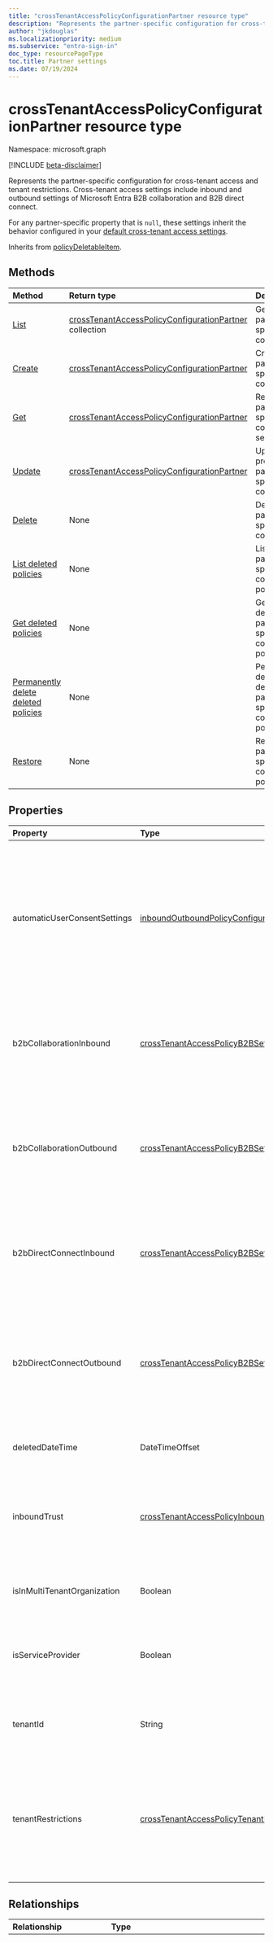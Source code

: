 ```yaml
---
title: "crossTenantAccessPolicyConfigurationPartner resource type"
description: "Represents the partner-specific configuration for cross-tenant access and tenant restrictions."
author: "jkdouglas"
ms.localizationpriority: medium
ms.subservice: "entra-sign-in"
doc_type: resourcePageType
toc.title: Partner settings
ms.date: 07/19/2024
---
```


# crossTenantAccessPolicyConfigurationPartner resource type

Namespace: microsoft.graph

[!INCLUDE [beta-disclaimer](../../includes/beta-disclaimer.md)]

Represents the partner-specific configuration for cross-tenant access and tenant restrictions. Cross-tenant access settings include inbound and outbound settings of Microsoft Entra B2B collaboration and B2B direct connect.

For any partner-specific property that is `null`, these settings inherit the behavior configured in your [default cross-tenant access settings](../resources/crosstenantaccesspolicyconfigurationdefault.md).

Inherits from [policyDeletableItem](../resources/policydeletableitem.md).

## Methods

|Method|Return type|Description|
|:---|:---|:---|
| [List](../api/crosstenantaccesspolicy-list-partners.md) | [crossTenantAccessPolicyConfigurationPartner](../resources/crosstenantaccesspolicyconfigurationpartner.md) collection | Get a list of all partner-specific configurations. |
| [Create](../api/crosstenantaccesspolicy-post-partners.md) | [crossTenantAccessPolicyConfigurationPartner](../resources/crosstenantaccesspolicyconfigurationpartner.md) | Create a new partner-specific configuration. |
| [Get](../api/crosstenantaccesspolicyconfigurationpartner-get.md) | [crossTenantAccessPolicyConfigurationPartner](../resources/crosstenantaccesspolicyconfigurationpartner.md) | Read the partner-specific configuration settings. |
| [Update](../api/crosstenantaccesspolicyconfigurationpartner-update.md) | [crossTenantAccessPolicyConfigurationPartner](../resources/crosstenantaccesspolicyconfigurationpartner.md) | Update the properties of a partner-specific configuration. |
| [Delete](../api/crosstenantaccesspolicyconfigurationpartner-delete.md) | None | Delete the partner-specific configuration. |
| [List deleted policies](../api/policydeletableitem-list.md) | None | List all deleted partner-specific configuration policies. |
| [Get deleted policies](../api/policydeletableitem-get.md) | None | Get a single deleted partner-specific configuration policy. |
| [Permanently delete deleted policies](../api/policydeletableitem-delete.md) | None | Permanently delete a deleted partner-specific configuration policy. |
| [Restore](../api/crosstenantaccesspolicyconfigurationpartner-restore.md) | None | Restore the partner-specific configuration policy. |

## Properties

|Property|Type|Description|
|:---|:---|:---|
| automaticUserConsentSettings | [inboundOutboundPolicyConfiguration](../resources/inboundoutboundpolicyconfiguration.md) | Determines the partner-specific configuration for automatic user consent settings. Unless configured, the **inboundAllowed** and **outboundAllowed** properties are `null` and inherit from the default settings, which is always `false`. |
| b2bCollaborationInbound | [crossTenantAccessPolicyB2BSetting](../resources/crosstenantaccesspolicyb2bsetting.md) | Defines your partner-specific configuration for users from other organizations accessing your resources via Microsoft Entra B2B collaboration. |
| b2bCollaborationOutbound | [crossTenantAccessPolicyB2BSetting](../resources/crosstenantaccesspolicyb2bsetting.md) | Defines your partner-specific configuration for users in your organization going outbound to access resources in another organization via Microsoft Entra B2B collaboration. |
| b2bDirectConnectInbound | [crossTenantAccessPolicyB2BSetting](../resources/crosstenantaccesspolicyb2bsetting.md) | Defines your partner-specific configuration for users from other organizations accessing your resources via Azure B2B direct connect. |
| b2bDirectConnectOutbound | [crossTenantAccessPolicyB2BSetting](../resources/crosstenantaccesspolicyb2bsetting.md) | Defines your partner-specific configuration for users in your organization going outbound to access resources in another organization via Microsoft Entra B2B direct connect. |
|deletedDateTime|DateTimeOffset|Shows the last date and time the policy was deleted.|
| inboundTrust | [crossTenantAccessPolicyInboundTrust](../resources/crosstenantaccesspolicyinboundtrust.md) | Determines the partner-specific configuration for trusting other Conditional Access claims from external Microsoft Entra organizations. |
| isInMultiTenantOrganization | Boolean | Identifies whether a tenant is a member of a multitenant organization. |
| isServiceProvider | Boolean | Identifies whether the partner-specific configuration is a Cloud Service Provider for your organization. |
| tenantId | String | The tenant identifier for the partner Microsoft Entra organization. Read-only. Key.|
| tenantRestrictions | [crossTenantAccessPolicyTenantRestrictions](../resources/crosstenantaccesspolicytenantrestrictions.md) | Defines the partner-specific tenant restrictions configuration for users in your organization who access a partner organization using partner supplied identities on your network or devices. |

## Relationships

|Relationship|Type|Description|
|:---|:---|:---|
|identitySynchronization|[crossTenantIdentitySyncPolicyPartner](../resources/crosstenantidentitysyncpolicypartner.md)|Defines the cross-tenant policy for the synchronization of users from a partner tenant. Use this user synchronization policy to streamline collaboration between users in a multitenant organization by automating the creation, update, and deletion of users from one tenant to another.|
|deletedDateTime|DateTimeOffset|Shows the last date and time the policy was deleted.|

## JSON representation

The following JSON representation shows the resource type.
<!-- {
  "blockType": "resource",
  "keyProperty": "tenantId",
  "@odata.type": "microsoft.graph.crossTenantAccessPolicyConfigurationPartner",
  "openType": false
}
-->

``` json
{
  "@odata.type": "#microsoft.graph.crossTenantAccessPolicyConfigurationPartner",
  "automaticUserConsentSettings": {"@odata.type": "microsoft.graph.inboundOutboundPolicyConfiguration"},
  "b2bCollaborationInbound": {"@odata.type": "microsoft.graph.crossTenantAccessPolicyB2BSetting"},
  "b2bCollaborationOutbound": {"@odata.type": "microsoft.graph.crossTenantAccessPolicyB2BSetting"},
  "b2bDirectConnectInbound": {"@odata.type": "microsoft.graph.crossTenantAccessPolicyB2BSetting"},
  "b2bDirectConnectOutbound": {"@odata.type": "microsoft.graph.crossTenantAccessPolicyB2BSetting"},
  "inboundTrust": {"@odata.type": "microsoft.graph.crossTenantAccessPolicyInboundTrust"},
  "isInMultiTenantOrganization": "Boolean",
  "isServiceProvider": "Boolean",
  "tenantId": "String (identifier)",
  "tenantRestrictions": {"@odata.type": "microsoft.graph.crossTenantAccessPolicyTenantRestrictions"}
}
```
